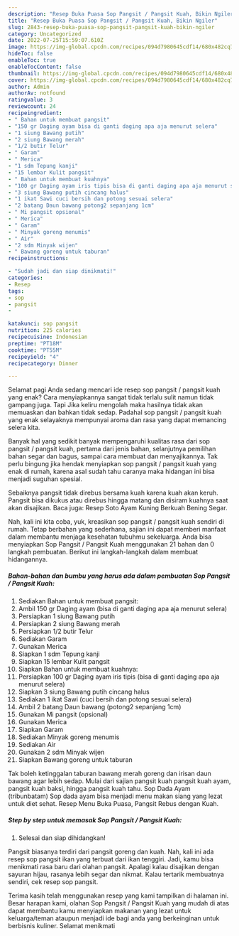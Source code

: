 ```yaml
---
description: "Resep Buka Puasa Sop Pangsit / Pangsit Kuah, Bikin Ngiler"
title: "Resep Buka Puasa Sop Pangsit / Pangsit Kuah, Bikin Ngiler"
slug: 2843-resep-buka-puasa-sop-pangsit-pangsit-kuah-bikin-ngiler
category: Uncategorized
date: 2022-07-25T15:59:07.610Z
image: https://img-global.cpcdn.com/recipes/094d7980645cdf14/680x482cq70/sop-pangsit-pangsit-kuah-foto-resep-utama.jpg
hideToc: false
enableToc: true
enableTocContent: false
thumbnail: https://img-global.cpcdn.com/recipes/094d7980645cdf14/680x482cq70/sop-pangsit-pangsit-kuah-foto-resep-utama.jpg
cover: https://img-global.cpcdn.com/recipes/094d7980645cdf14/680x482cq70/sop-pangsit-pangsit-kuah-foto-resep-utama.jpg
author: Admin
authorAv: notfound
ratingvalue: 3
reviewcount: 24
recipeingredient:
- " Bahan untuk membuat pangsit"
- "150 gr Daging ayam bisa di ganti daging apa aja menurut selera"
- "1 siung Bawang putih"
- "2 siung Bawang merah"
- "1/2 butir Telur"
- " Garam"
- " Merica"
- "1 sdm Tepung kanji"
- "15 lembar Kulit pangsit"
- " Bahan untuk membuat kuahnya"
- "100 gr Daging ayam iris tipis bisa di ganti daging apa aja menurut selera"
- "3 siung Bawang putih cincang halus"
- "1 ikat Sawi cuci bersih dan potong sesuai selera"
- "2 batang Daun bawang potong2 sepanjang 1cm"
- " Mi pangsit opsional"
- " Merica"
- " Garam"
- " Minyak goreng menumis"
- " Air"
- "2 sdm Minyak wijen"
- " Bawang goreng untuk taburan"
recipeinstructions:

- "Sudah jadi dan siap dinikmati!"
categories:
- Resep
tags:
- sop
- pangsit
- 

katakunci: sop pangsit  
nutrition: 225 calories
recipecuisine: Indonesian
preptime: "PT18M"
cooktime: "PT55M"
recipeyield: "4"
recipecategory: Dinner

---
```



Selamat pagi Anda sedang mencari ide resep sop pangsit / pangsit kuah yang enak? Cara menyiapkannya sangat tidak terlalu sulit namun tidak gampang juga. Tapi Jika keliru mengolah maka hasilnya tidak akan memuaskan dan bahkan tidak sedap. Padahal sop pangsit / pangsit kuah yang enak selayaknya mempunyai aroma dan rasa yang dapat memancing selera kita.


Banyak hal yang sedikit banyak mempengaruhi kualitas rasa dari sop pangsit / pangsit kuah, pertama dari jenis bahan, selanjutnya pemilihan bahan segar dan bagus, sampai cara membuat dan menyajikannya. Tak perlu bingung jika hendak menyiapkan sop pangsit / pangsit kuah yang enak di rumah, karena asal sudah tahu caranya maka hidangan ini bisa menjadi suguhan spesial.

Sebaiknya pangsit tidak direbus bersama kuah karena kuah akan keruh. Pangsit bisa dikukus atau direbus hingga matang dan disiram kuahnya saat akan disajikan. Baca juga: Resep Soto Ayam Kuning Berkuah Bening Segar.


Nah, kali ini kita coba, yuk, kreasikan sop pangsit / pangsit kuah sendiri di rumah. Tetap berbahan yang sederhana, sajian ini dapat memberi manfaat dalam membantu menjaga kesehatan tubuhmu sekeluarga. Anda bisa menyiapkan Sop Pangsit / Pangsit Kuah menggunakan 21 bahan dan 0 langkah pembuatan. Berikut ini langkah-langkah dalam membuat hidangannya.

<!--inarticleads1-->

##### Bahan-bahan dan bumbu yang harus ada dalam pembuatan Sop Pangsit / Pangsit Kuah:

1. Sediakan  Bahan untuk membuat pangsit:
1. Ambil 150 gr Daging ayam (bisa di ganti daging apa aja menurut selera)
1. Persiapkan 1 siung Bawang putih
1. Persiapkan 2 siung Bawang merah
1. Persiapkan 1/2 butir Telur
1. Sediakan  Garam
1. Gunakan  Merica
1. Siapkan 1 sdm Tepung kanji
1. Siapkan 15 lembar Kulit pangsit
1. Siapkan  Bahan untuk membuat kuahnya:
1. Persiapkan 100 gr Daging ayam iris tipis (bisa di ganti daging apa aja menurut selera)
1. Siapkan 3 siung Bawang putih cincang halus
1. Sediakan 1 ikat Sawi (cuci bersih dan potong sesuai selera)
1. Ambil 2 batang Daun bawang (potong2 sepanjang 1cm)
1. Gunakan  Mi pangsit (opsional)
1. Gunakan  Merica
1. Siapkan  Garam
1. Sediakan  Minyak goreng menumis
1. Sediakan  Air
1. Gunakan 2 sdm Minyak wijen
1. Siapkan  Bawang goreng untuk taburan


Tak boleh ketinggalan taburan bawang merah goreng dan irisan daun bawang agar lebih sedap. Mulai dari sajian pangsit kuah pangsit kuah ayam, pangsit kuah baksi, hingga pangsit kuah tahu. Sop Dada Ayam (tribunbatam) Sop dada ayam bisa menjadi menu makan siang yang lezat untuk diet sehat. Resep Menu Buka Puasa, Pangsit Rebus dengan Kuah. 

<!--inarticleads2-->

##### Step by step untuk memasak Sop Pangsit / Pangsit Kuah:


1. Selesai dan siap dihidangkan!

Pangsit biasanya terdiri dari pangsit goreng dan kuah. Nah, kali ini ada resep sop pangsit ikan yang terbuat dari ikan tenggiri. Jadi, kamu bisa menikmati rasa baru dari olahan pangsit. Apalagi kalau disajikan dengan sayuran hijau, rasanya lebih segar dan nikmat. Kalau tertarik membuatnya sendiri, cek resep sop pangsit. 

Terima kasih telah menggunakan resep yang kami tampilkan di halaman ini. Besar harapan kami, olahan Sop Pangsit / Pangsit Kuah yang mudah di atas dapat membantu kamu menyiapkan makanan yang lezat untuk keluarga/teman ataupun menjadi ide bagi anda yang berkeinginan untuk berbisnis kuliner. Selamat menikmati
